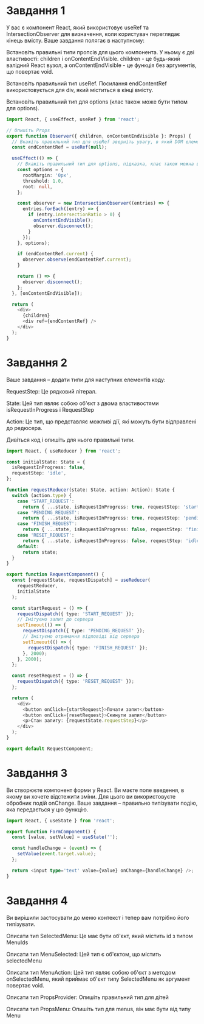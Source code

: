 # Завдання 1

У вас є компонент React, який використовує useRef та IntersectionObserver для визначення, коли користувач переглядає кінець вмісту. Ваше завдання полягає в наступному:

Встановіть правильні типи пропсів для цього компонента. У ньому є дві властивості: children і onContentEndVisible. children - це будь-який валідний React вузол, а onContentEndVisible - це функція без аргументів, що повертає void.

Встановіть правильний тип useRef. Посилання endContentRef використовується для div, який міститься в кінці вмісту.

Встановіть правильний тип для options (клас також може бути типом для options).

```ts
import React, { useEffect, useRef } from 'react';

// Опишіть Props
export function Observer({ children, onContentEndVisible }: Props) {
  // Вкажіть правильний тип для useRef зверніть увагу, в який DOM елемент ми його передаємо
  const endContentRef = useRef(null);

  useEffect(() => {
    // Вкажіть правильний тип для options, підказка, клас також можна вказувати як тип
    const options = {
      rootMargin: '0px',
      threshold: 1.0,
      root: null,
    };

    const observer = new IntersectionObserver((entries) => {
      entries.forEach((entry) => {
        if (entry.intersectionRatio > 0) {
          onContentEndVisible();
          observer.disconnect();
        }
      });
    }, options);

    if (endContentRef.current) {
      observer.observe(endContentRef.current);
    }

    return () => {
      observer.disconnect();
    };
  }, [onContentEndVisible]);

  return (
    <div>
      {children}
      <div ref={endContentRef} />
    </div>
  );
}
```

# Завдання 2

Ваше завдання – додати типи для наступних елементів коду:

RequestStep: Це рядковий літерал.

State: Цей тип являє собою об'єкт з двома властивостями isRequestInProgress і RequestStep

Action: Це тип, що представляє можливі дії, які можуть бути відправлені до редюсера.

Дивіться код і опишіть для нього правильні типи.

```ts
import React, { useReducer } from 'react';

const initialState: State = {
  isRequestInProgress: false,
  requestStep: 'idle',
};

function requestReducer(state: State, action: Action): State {
  switch (action.type) {
    case 'START_REQUEST':
      return { ...state, isRequestInProgress: true, requestStep: 'start' };
    case 'PENDING_REQUEST':
      return { ...state, isRequestInProgress: true, requestStep: 'pending' };
    case 'FINISH_REQUEST':
      return { ...state, isRequestInProgress: false, requestStep: 'finished' };
    case 'RESET_REQUEST':
      return { ...state, isRequestInProgress: false, requestStep: 'idle' };
    default:
      return state;
  }
}

export function RequestComponent() {
  const [requestState, requestDispatch] = useReducer(
    requestReducer,
    initialState
  );

  const startRequest = () => {
    requestDispatch({ type: 'START_REQUEST' });
    // Імітуємо запит до сервера
    setTimeout(() => {
      requestDispatch({ type: 'PENDING_REQUEST' });
      // Імітуємо отримання відповіді від сервера
      setTimeout(() => {
        requestDispatch({ type: 'FINISH_REQUEST' });
      }, 2000);
    }, 2000);
  };

  const resetRequest = () => {
    requestDispatch({ type: 'RESET_REQUEST' });
  };

  return (
    <div>
      <button onClick={startRequest}>Почати запит</button>
      <button onClick={resetRequest}>Скинути запит</button>
      <p>Стан запиту: {requestState.requestStep}</p>
    </div>
  );
}

export default RequestComponent;
```

# Завдання 3

Ви створюєте компонент форми у React. Ви маєте поле введення, в якому ви хочете відстежити зміни. Для цього ви використовуєте обробник подій onChange. Ваше завдання – правильно типізувати подію, яка передається у цю функцію.

```ts
import React, { useState } from 'react';

export function FormComponent() {
  const [value, setValue] = useState('');

  const handleChange = (event) => {
    setValue(event.target.value);
  };

  return <input type='text' value={value} onChange={handleChange} />;
}
```

# Завдання 4

Ви вирішили застосувати до меню контекст і тепер вам потрібно його типізувати.

Описати тип SelectedMenu: Це має бути об'єкт, який містить id з типом MenuIds

Описати тип MenuSelected: Цей тип є об'єктом, що містить selectedMenu

Описати тип MenuAction: Цей тип являє собою об'єкт з методом onSelectedMenu, який приймає об'єкт типу SelectedMenu як аргумент повертає void.

Описати тип PropsProvider: Опишіть правильний тип для дітей

Описати тип PropsMenu: Опишіть тип для menus, він має бути від типу Menu
